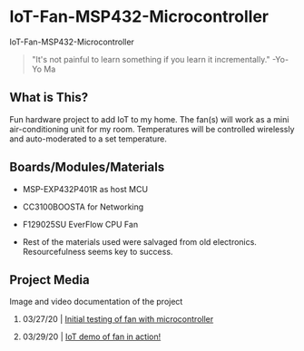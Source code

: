 # IoT-Fan-MSP432-Microcontroller
IoT-Fan-MSP432-Microcontroller

> "It's not painful to learn something if you learn it incrementally." -Yo-Yo Ma

  

## What is This?

Fun hardware project to add IoT to my home. The fan(s) will work as a mini air-conditioning unit for my room. Temperatures will be controlled wirelessly and auto-moderated to a set temperature.

  

## Boards/Modules/Materials

* MSP-EXP432P401R as host MCU

* CC3100BOOSTA for Networking

* F129025SU EverFlow CPU Fan

* Rest of the materials used were salvaged from old electronics. Resourcefulness seems key to success.

  
  

  

## Project Media

Image and video documentation of the project

1. 03/27/20 | [Initial testing of fan with microcontroller](https://drive.google.com/open?id=1aErznDGxc37kegJEmiuN9DqmkNnBB8ls)

2. 03/29/20 | [IoT demo of fan in action!](https://drive.google.com/file/d/1mwETd88lckiAC4fuZD4t77jEMlbdcw1n/view?usp=sharing)